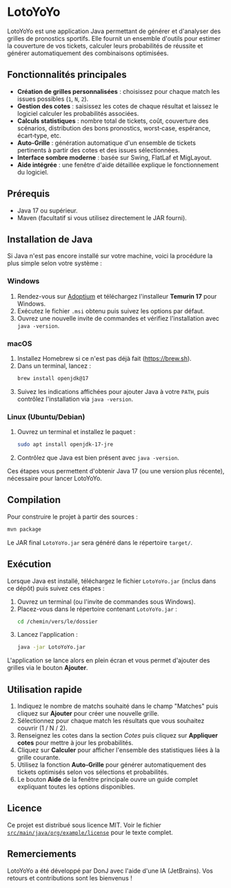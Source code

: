 # LotoYoYo

LotoYoYo est une application Java permettant de générer et d'analyser des grilles de pronostics sportifs. Elle fournit un ensemble d'outils pour estimer la couverture de vos tickets, calculer leurs probabilités de réussite et générer automatiquement des combinaisons optimisées.

## Fonctionnalités principales

- **Création de grilles personnalisées** : choisissez pour chaque match les issues possibles (`1`, `N`, `2`).
- **Gestion des cotes** : saisissez les cotes de chaque résultat et laissez le logiciel calculer les probabilités associées.
- **Calculs statistiques** : nombre total de tickets, coût, couverture des scénarios, distribution des bons pronostics, worst‑case, espérance, écart‑type, etc.
- **Auto‑Grille** : génération automatique d'un ensemble de tickets pertinents à partir des cotes et des issues sélectionnées.
- **Interface sombre moderne** : basée sur Swing, FlatLaf et MigLayout.
- **Aide intégrée** : une fenêtre d'aide détaillée explique le fonctionnement du logiciel.

## Prérequis

- Java 17 ou supérieur.
- Maven (facultatif si vous utilisez directement le JAR fourni).

## Installation de Java

Si Java n'est pas encore installé sur votre machine, voici la procédure la
plus simple selon votre système :

### Windows

1. Rendez-vous sur [Adoptium](https://adoptium.net) et téléchargez l'installeur
   **Temurin&nbsp;17** pour Windows.
2. Exécutez le fichier `.msi` obtenu puis suivez les options par défaut.
3. Ouvrez une nouvelle invite de commandes et vérifiez l'installation avec
   `java -version`.

### macOS

1. Installez Homebrew si ce n'est pas déjà fait (<https://brew.sh>).
2. Dans un terminal, lancez :
   ```bash
   brew install openjdk@17
   ```
3. Suivez les indications affichées pour ajouter Java à votre `PATH`, puis
   contrôlez l'installation via `java -version`.

### Linux (Ubuntu/Debian)

1. Ouvrez un terminal et installez le paquet :
   ```bash
   sudo apt install openjdk-17-jre
   ```
2. Contrôlez que Java est bien présent avec `java -version`.

Ces étapes vous permettent d'obtenir Java 17 (ou une version plus récente),
nécessaire pour lancer LotoYoYo.

## Compilation

Pour construire le projet à partir des sources :

```bash
mvn package
```

Le JAR final `LotoYoYo.jar` sera généré dans le répertoire `target/`.

## Exécution

Lorsque Java est installé, téléchargez le fichier `LotoYoYo.jar` (inclus dans ce
dépôt) puis suivez ces étapes :

1. Ouvrez un terminal (ou l'invite de commandes sous Windows).
2. Placez-vous dans le répertoire contenant `LotoYoYo.jar` :
   ```bash
   cd /chemin/vers/le/dossier
   ```
3. Lancez l'application :
   ```bash
   java -jar LotoYoYo.jar
   ```

L'application se lance alors en plein écran et vous permet d'ajouter des
grilles via le bouton **Ajouter**.

## Utilisation rapide

1. Indiquez le nombre de matchs souhaité dans le champ "Matches" puis cliquez sur **Ajouter** pour créer une nouvelle grille.
2. Sélectionnez pour chaque match les résultats que vous souhaitez couvrir (1 / N / 2).
3. Renseignez les cotes dans la section *Cotes* puis cliquez sur **Appliquer cotes** pour mettre à jour les probabilités.
4. Cliquez sur **Calculer** pour afficher l'ensemble des statistiques liées à la grille courante.
5. Utilisez la fonction **Auto‑Grille** pour générer automatiquement des tickets optimisés selon vos sélections et probabilités.
6. Le bouton **Aide** de la fenêtre principale ouvre un guide complet expliquant toutes les options disponibles.

## Licence

Ce projet est distribué sous licence MIT. Voir le fichier [`src/main/java/org/example/license`](src/main/java/org/example/license) pour le texte complet.

## Remerciements

LotoYoYo a été développé par DonJ avec l'aide d'une IA (JetBrains). Vos retours et contributions sont les bienvenus !

